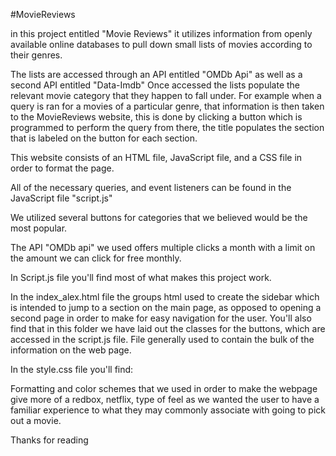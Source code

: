 #MovieReviews

in this project entitled "Movie Reviews" it utilizes information from openly available online databases to pull down small lists of movies according to their genres.

The lists are accessed through an API entitled "OMDb Api" as well as a second API entitled "Data-Imdb"
Once accessed the lists populate the relevant movie category that they happen to fall under.
For example when a query is ran for a movies of a particular genre, that information is then taken
to the MovieReviews website, this is done by clicking a button which is programmed to perform the query
from there, the title populates the section that is labeled on the button for each section.

This website consists of an HTML file, JavaScript file, and a CSS file in order to format the page.

All of the necessary queries, and event listeners can be found in the JavaScript file "script.js"

We utilized several buttons for categories that we believed would be the most popular.

The API "OMDb api" we used offers multiple clicks a month with a limit on the amount we can click for free monthly.

In Script.js file you'll find most of what makes this project work.

In the index_alex.html file the groups html used to create the sidebar which is intended to jump to a section on the main page, as opposed to
opening a second page in order to make for easy navigation for the user.
You'll also find that in this folder we have laid out the classes for the buttons, which are accessed in the script.js file.
File generally used to contain the bulk of the information on the web page.

In the style.css file you'll find:

Formatting and color schemes that we used in order to make the webpage give more of a redbox, netflix, type of feel as we
wanted the user to have a familiar experience to what they may commonly associate with going to pick out a movie.

Thanks for reading
